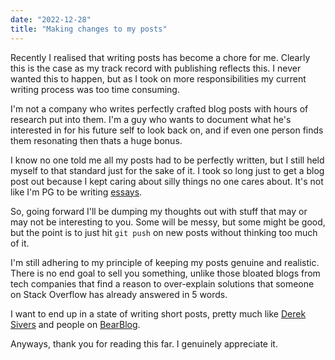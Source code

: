 ```yaml
---
date: "2022-12-28"
title: "Making changes to my posts"
---
```


Recently I realised that writing posts has become a chore for me. Clearly this is the case as my track record with publishing reflects this. I never wanted this to happen, but as I took on more responsibilities my current writing process was too time consuming.

I'm not a company who writes perfectly crafted blog posts with hours of research put into them. I'm a guy who wants to document what he's interested in for his future self to look back on, and if even one person finds them resonating then thats a huge bonus.

I know no one told me all my posts had to be perfectly written, but I still held myself to that standard just for the sake of it. I took so long just to get a blog post out because I kept caring about silly things no one cares about. It's not like I'm PG to be writing [essays](http://www.paulgraham.com/articles.html).

So, going forward I'll be dumping my thoughts out with stuff that may or may not be interesting to you. Some will be messy, but some might be good, but the point is to just hit `git push` on new posts without thinking too much of it.

I'm still adhering to my principle of keeping my posts genuine and realistic. There is no end goal to sell you something, unlike those bloated blogs from tech companies that find a reason to over-explain solutions that someone on Stack Overflow has already answered in 5 words.

I want to end up in a state of writing short posts, pretty much like [Derek Sivers](https://sive.rs/blog) and people on [BearBlog](https://bearblog.dev/discover/).

Anyways, thank you for reading this far. I genuinely appreciate it.
